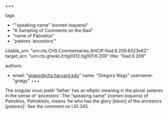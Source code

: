 +++

tags:
- "&quot;speaking name&quot; (nomen loquens)"
- "A Sampling of Comments on the Iliad"
- "name of Patroklos"
- "patéres ‘ancestors’"

citable_urn: "urn:cts:CHS:Commentaries.AHCIP:Iliad.6.209.6523eKZ"
target_urn: "urn:cts:greekLit:tlg0012.tlg001:6.209"
title: "Iliad 6.209"

authors:
- email: "gnagy@chs.harvard.edu"
  name: "Gregory Nagy"
  username: "gnagy"
+++

<p>The singular noun <em>patēr</em> ‘father’ has an elliptic meaning in the plural: <em>pateres</em> in the sense of ‘ancestors’. The “speaking name” (<em>nomen loquens</em>) of Patroklos, <em>Patrokleēs</em>, means ‘he who has the glory [<em>kleos</em>] of the ancestors [<em>pateres</em>]’. See the comment on I.01.345.  </p>